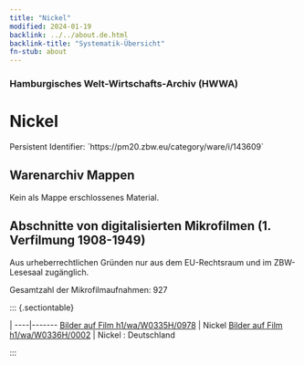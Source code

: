```yaml
---
title: "Nickel"
modified: 2024-01-19
backlink: ../../about.de.html
backlink-title: "Systematik-Übersicht"
fn-stub: about
---
```


### Hamburgisches Welt-Wirtschafts-Archiv (HWWA)

# Nickel

<div class="hint">Persistent Identifier: `https://pm20.zbw.eu/category/ware/i/143609`</div>







## Warenarchiv Mappen





Kein als Mappe erschlossenes Material.



<a id="filmsections" />

## Abschnitte von digitalisierten Mikrofilmen (1. Verfilmung 1908-1949)

<p>Aus urheberrechtlichen Gründen nur aus dem EU-Rechtsraum und im ZBW-Lesesaal zugänglich.</p>


<p>Gesamtzahl der Mikrofilmaufnahmen: 927</p>





::: {.sectiontable}

 | 
----|-------
<a class="btn" href="https://pm20.zbw.eu/film/h1/wa/W0335H/0978" rel="nofollow">Bilder auf Film h1/wa/W0335H/0978</a> | Nickel
<a class="btn" href="https://pm20.zbw.eu/film/h1/wa/W0336H/0002" rel="nofollow">Bilder auf Film h1/wa/W0336H/0002</a> | Nickel : Deutschland


:::

















